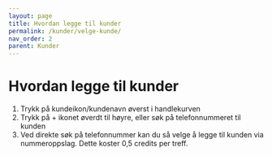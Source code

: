 ```yaml
---
layout: page
title: Hvordan legge til kunder
permalink: /kunder/velge-kunde/
nav_order: 2
parent: Kunder
---
```


# Hvordan legge til kunder
1. Trykk på kundeikon/kundenavn øverst i handlekurven
2. Trykk på + ikonet øverdt til høyre, eller søk på telefonnummeret til kunden
3. Ved direkte søk på telefonnummer kan du så velge å legge til kunden via nummeroppslag. Dette koster 0,5 credits per treff.
